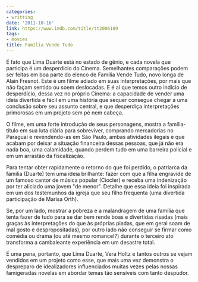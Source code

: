 ```yaml
---
categories:
- writting
date: '2011-10-16'
link: https://www.imdb.com/title/tt2006109
tags:
- movies
title: Família Vende Tudo
---
```


É fato que Lima Duarte está no estado de gênio, e cada novela que participa é um desperdício do Cinema. Semelhantes comparações podem ser feitas em boa parte do elenco de Família Vende Tudo, novo longa de Alain Fresnot. Este é um filme adiado em suas interpretações, por mais que não façam sentido ou soem deslocadas. E é aí que temos outro indício de desperdício, dessa vez no próprio Cinema: a capacidade de vender uma ideia divertida e fácil em uma história que sequer consegue chegar a uma conclusão sobre seu assunto central, e que desperdiça interpretações primorosas em um projeto sem pé nem cabeça.

O filme, em uma forte introdução de seus personagens, mostra a família-título em sua luta diária para sobreviver, comprando mercadorias no Paraguai e revendendo-as em São Paulo, ambas atividades ilegais e que acabam por deixar a situação financeira dessas pessoas, que já não era nada boa, uma calamidade, quando perdem tudo em uma barreira policial e em um arrastão da fiscalização.

Para tentar obter rapidamente o retorno do que foi perdido, o patriarca da familia (Duarte) tem uma ideia brilhante: fazer com que a filha engravide de um famoso cantor de música popular (Ciocler) e receba uma indenização por ter aliciado uma jovem "de menor". Detalhe que essa ideia foi inspirada em um dos testemunhos da igreja que seu filho frequenta (uma divertida participação de Marisa Orth).

Se, por um lado, mostrar a pobreza e a malandragem de uma família que tenta fazer de tudo para se dar bem rende boas e divertidas risadas (mais graças às interpretações do que às próprias piadas, que em geral soam de mal gosto e despropositadas), por outro lado não conseguir se firmar como comédia ou drama (ou até mesmo romance!?) durante o terceiro ato transforma a cambaleante experiência em um desastre total.

É uma pena, portanto, que Lima Duarte, Vera Holtz e tantos outros se vejam vendidos em um projeto como esse, que mais uma vez demonstra o despreparo de idealizadores influenciados muitas vezes pelas nossas famigeradas novelas em abordar temas tão sensíveis com tanto despudor.